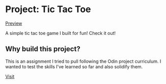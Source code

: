 # Project: Tic Tac Toe

[Preview](./preview.jpg)

A simple tic tac toe game I built for fun! Check it out!


## Why build this project?

This is an assignment I tried to pull following the Odin project curriculum.
I wanted to test the skills I've learned so far and also solidify them.

[Visit](https://www.theodinproject.com/lessons/node-path-javascript-tic-tac-toe)